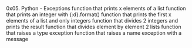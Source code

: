 0x05. Python - Exceptions function that prints x elements of a list function that prints an integer with {:d}.format() function that prints the first x elements of a list and only integers function that divides 2 integers and prints the result function that divides element by element 2 lists function that raises a type exception function that raises a name exception with a message
